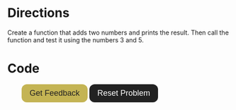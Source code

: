 # Directions
Create a function that adds two numbers and prints the result. Then call the function and test it using the numbers 3 and 5.

# Code
<div id="sortableTrash" class="sortable-code"></div> 
<div id="sortable" class="sortable-code"></div> 
<div style="clear:both;"></div> 
<p id="buttons"> 
    <input id="feedbackLink" class="button" value="Get Feedback" type="button" /> 
    <input id="newInstanceLink" class="button" value="Reset Problem" type="button" /> 
</p>

<style>
    #buttons {
        padding-left: 32px;
    }
   .button {
        padding: 8px 16px;
        border: 2px solid transparent;
        border-radius: 12px;
        font-size: 18px;
    }
    .button:hover {
        cursor: pointer;
    }

    #feedbackLink {
        background: #C4B454;
        color: #222;
    }
    #feedbackLink:hover {
        color: #222;
        background: white;
        border: 2px solid #C4B454;
    }
    #feedbackLink:active {
        outline: 2px solid #C4B454;
    }

    #newInstanceLink {
        background: #222;
        color: white;
    }
    #newInstanceLink:hover {
        color: #222;
        background: white;
        border: 2px solid #222;
    }

    #newInstanceLink:active {
        outline: 2px solid #222;
    }

</style>

<script type="text/javascript"> 
(function(){
  var initial = "def add(n1, n2):\n" +
    "	total = n1 + n2\n" +
    "	print(f&quot;{n1} + {n2} = {total}&quot;)\n" +
    "add(3,5)";
  var parsonsPuzzle = new ParsonsWidget({
    "sortableId": "sortable",
    "max_wrong_lines": 10,
    "grader": ParsonsWidget._graders.LineBasedGrader,
    "exec_limit": 2500,
    "can_indent": true,
    "x_indent": 50,
    "lang": "en",
    "show_feedback": true
  });
  parsonsPuzzle.init(initial);
  parsonsPuzzle.shuffleLines();
  $("#newInstanceLink").click(function(event){ 
      event.preventDefault(); 
      parsonsPuzzle.shuffleLines(); 
  }); 
  $("#feedbackLink").click(function(event){ 
      event.preventDefault(); 
      parsonsPuzzle.getFeedback(); 
  }); 
})(); 
</script>
